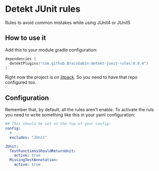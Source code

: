 # Detekt JUnit rules

Rules to avoid common mistakes while using JUnit4 or JUnit5

## How to use it

Add this to your module gradle configuration:

```kotlin
dependencies {
  detektPlugins("com.github.BraisGabin:detekt-junit-rules:0.0.4")
}
```

Right now the project is on [jitpack]. So you need to have that repo configured too.

## Configuration

Remember that, by default, all the rules aren't enable. To activate the ruls you need to write something like this in your
yaml configuration:

```yaml
## This should be set at the top of your config:
config:
  # ...
  excludes: "JUnit"

JUnit:
  TestFunctionsShouldReturnUnit:
    active: true
  MissingTestAnnotation:
    active: true
```

  [jitpack]: https://jitpack.io/#BraisGabin/detekt-junit-rules
